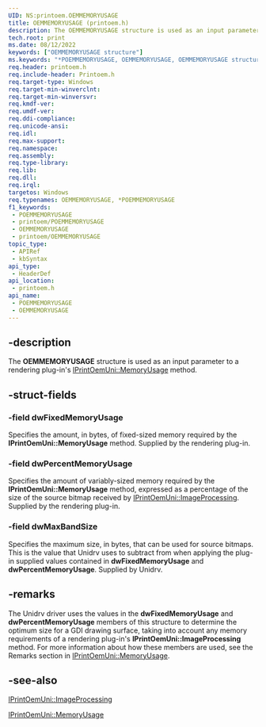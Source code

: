 ```yaml
---
UID: NS:printoem.OEMMEMORYUSAGE
title: OEMMEMORYUSAGE (printoem.h)
description: The OEMMEMORYUSAGE structure is used as an input parameter to a rendering plug-in's IPrintOemUni::MemoryUsage method.
tech.root: print
ms.date: 08/12/2022
keywords: ["OEMMEMORYUSAGE structure"]
ms.keywords: "*POEMMEMORYUSAGE, OEMMEMORYUSAGE, OEMMEMORYUSAGE structure [Print Devices], POEMMEMORYUSAGE, POEMMEMORYUSAGE structure pointer [Print Devices], print.oemmemoryusage, print_unidrv-pscript_rendering_c6746c1c-f6c5-4acf-bcd3-bc1f69382dae.xml, printoem/OEMMEMORYUSAGE, printoem/POEMMEMORYUSAGE"
req.header: printoem.h
req.include-header: Printoem.h
req.target-type: Windows
req.target-min-winverclnt: 
req.target-min-winversvr: 
req.kmdf-ver: 
req.umdf-ver: 
req.ddi-compliance: 
req.unicode-ansi: 
req.idl: 
req.max-support: 
req.namespace: 
req.assembly: 
req.type-library: 
req.lib: 
req.dll: 
req.irql: 
targetos: Windows
req.typenames: OEMMEMORYUSAGE, *POEMMEMORYUSAGE
f1_keywords:
 - POEMMEMORYUSAGE
 - printoem/POEMMEMORYUSAGE
 - OEMMEMORYUSAGE
 - printoem/OEMMEMORYUSAGE
topic_type:
 - APIRef
 - kbSyntax
api_type:
 - HeaderDef
api_location:
 - printoem.h
api_name:
 - POEMMEMORYUSAGE
 - OEMMEMORYUSAGE
---
```


## -description

The **OEMMEMORYUSAGE** structure is used as an input parameter to a rendering plug-in's [IPrintOemUni::MemoryUsage](../prcomoem/nf-prcomoem-iprintoemuni-memoryusage.md) method.

## -struct-fields

### -field dwFixedMemoryUsage

Specifies the amount, in bytes, of fixed-sized memory required by the **IPrintOemUni::MemoryUsage** method. Supplied by the rendering plug-in.

### -field dwPercentMemoryUsage

Specifies the amount of variably-sized memory required by the **IPrintOemUni::MemoryUsage** method, expressed as a percentage of the size of the source bitmap received by [IPrintOemUni::ImageProcessing](../prcomoem/nf-prcomoem-iprintoemuni-imageprocessing.md). Supplied by the rendering plug-in.

### -field dwMaxBandSize

Specifies the maximum size, in bytes, that can be used for source bitmaps. This is the value that Unidrv uses to subtract from when applying the plug-in supplied values contained in **dwFixedMemoryUsage** and **dwPercentMemoryUsage**. Supplied by Unidrv.

## -remarks

The Unidrv driver uses the values in the **dwFixedMemoryUsage** and **dwPercentMemoryUsage** members of this structure to determine the optimum size for a GDI drawing surface, taking into account any memory requirements of a rendering plug-in's **IPrintOemUni::ImageProcessing** method. For more information about how these members are used, see the Remarks section in [IPrintOemUni::MemoryUsage](../prcomoem/nf-prcomoem-iprintoemuni-memoryusage.md).

## -see-also

[IPrintOemUni::ImageProcessing](../prcomoem/nf-prcomoem-iprintoemuni-imageprocessing.md)

[IPrintOemUni::MemoryUsage](../prcomoem/nf-prcomoem-iprintoemuni-memoryusage.md)

